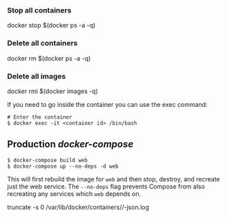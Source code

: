 ### Stop all containers
docker stop $(docker ps -a -q)
### Delete all containers
docker rm $(docker ps -a -q)
### Delete all images
docker rmi $(docker images -q)

 If you need to go inside the container you can use the exec command:
```
# Enter the container
$ docker exec -it <container id> /bin/bash
```

## Production *docker-compose*

```
$ docker-compose build web
$ docker-compose up --no-deps -d web
```
This will first rebuild the image for `web` and then stop, destroy, and recreate just the web service. The `--no-deps` flag prevents Compose from also recreating any services which `web` depends on.


truncate -s 0 /var/lib/docker/containers/*/*-json.log
